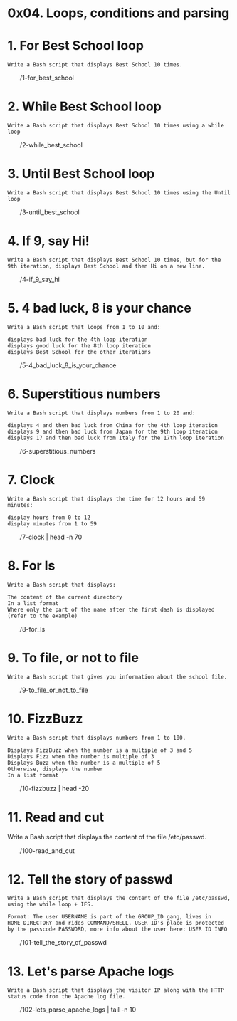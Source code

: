# 0x04. Loops, conditions and parsing

# 1. For Best School loop

    Write a Bash script that displays Best School 10 times.

<ul>
    ./1-for_best_school 
</ul>

# 2. While Best School loop

    Write a Bash script that displays Best School 10 times using a while loop

<ul>
    ./2-while_best_school 
</ul>


# 3. Until Best School loop

    Write a Bash script that displays Best School 10 times using the Until loop


<ul>
    ./3-until_best_school 
</ul>

# 4. If 9, say Hi!

    Write a Bash script that displays Best School 10 times, but for the 9th iteration, displays Best School and then Hi on a new line.
<ul>
    ./4-if_9_say_hi
</ul>

# 5. 4 bad luck, 8 is your chance

    Write a Bash script that loops from 1 to 10 and:

    displays bad luck for the 4th loop iteration
    displays good luck for the 8th loop iteration
    displays Best School for the other iterations

<ul>
    ./5-4_bad_luck_8_is_your_chance
</ul>

# 6. Superstitious numbers

    Write a Bash script that displays numbers from 1 to 20 and:

    displays 4 and then bad luck from China for the 4th loop iteration
    displays 9 and then bad luck from Japan for the 9th loop iteration
    displays 17 and then bad luck from Italy for the 17th loop iteration

<ul>
    ./6-superstitious_numbers
</ul>


# 7. Clock


    Write a Bash script that displays the time for 12 hours and 59 minutes:

    display hours from 0 to 12
    display minutes from 1 to 59

<ul>
    ./7-clock | head -n 70
</ul>

# 8. For ls


    Write a Bash script that displays:

    The content of the current directory
    In a list format
    Where only the part of the name after the first dash is displayed (refer to the example)

<ul>
    ./8-for_ls
</ul>

# 9. To file, or not to file

    Write a Bash script that gives you information about the school file.

 <ul>
    ./9-to_file_or_not_to_file
</ul>


# 10. FizzBuzz


    Write a Bash script that displays numbers from 1 to 100.

    Displays FizzBuzz when the number is a multiple of 3 and 5
    Displays Fizz when the number is multiple of 3
    Displays Buzz when the number is a multiple of 5
    Otherwise, displays the number
    In a list format

<ul>
    ./10-fizzbuzz | head -20
</ul>


# 11. Read and cut

Write a Bash script that displays the content of the file /etc/passwd.

<ul>
    ./100-read_and_cut
</ul>

# 12. Tell the story of passwd

    Write a Bash script that displays the content of the file /etc/passwd, using the while loop + IFS.

    Format: The user USERNAME is part of the GROUP_ID gang, lives in HOME_DIRECTORY and rides COMMAND/SHELL. USER ID's place is protected by the passcode PASSWORD, more info about the user here: USER ID INFO

<ul>
    ./101-tell_the_story_of_passwd
</ul>

# 13. Let's parse Apache logs


    Write a Bash script that displays the visitor IP along with the HTTP status code from the Apache log file.


<ul>
    ./102-lets_parse_apache_logs | tail -n 10
</ul>
